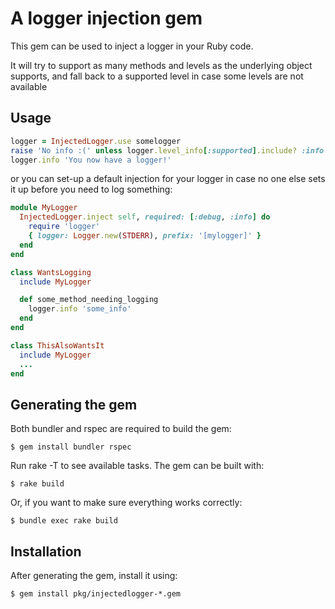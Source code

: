 # A logger injection gem

This gem can be used to inject a logger in your Ruby code.

It will try to support as many methods and levels as the underlying object supports, and fall back to a supported level in case some levels are not available

## Usage

```ruby
logger = InjectedLogger.use somelogger
raise 'No info :(' unless logger.level_info[:supported].include? :info
logger.info 'You now have a logger!'
```

or you can set-up a default injection for your logger in case no one else sets it up before you need to log something:

```ruby
module MyLogger
  InjectedLogger.inject self, required: [:debug, :info] do
    require 'logger'
    { logger: Logger.new(STDERR), prefix: '[mylogger]' }
  end
end

class WantsLogging
  include MyLogger

  def some_method_needing_logging
    logger.info 'some_info'
  end
end

class ThisAlsoWantsIt
  include MyLogger
  ...
end
```

## Generating the gem

Both bundler and rspec are required to build the gem:

    $ gem install bundler rspec

Run rake -T to see available tasks. The gem can be built with:

    $ rake build

Or, if you want to make sure everything works correctly:

    $ bundle exec rake build

## Installation

After generating the gem, install it using:

    $ gem install pkg/injectedlogger-*.gem
